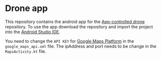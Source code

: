 # Drone app
This repository contains the android app for the [App-controlled drone](https://github.com/KTheXIII/app-controlled-drone) repository.
To use the app download the repository and import the project into the [Android Studio IDE](https://developer.android.com/studio/).

You need to change the `API KEY` for [Google Maps Platform](https://cloud.google.com/maps-platform/) in the `google_maps_api.xml` file. The ipAddress and port needs to be change in the `MapsActivity.kt` file.
